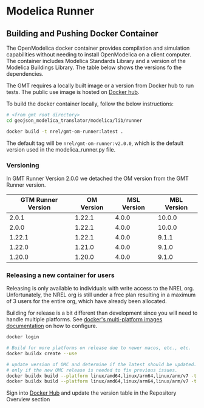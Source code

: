 # Modelica Runner

## Building and Pushing Docker Container

The OpenModelica docker container provides compilation and simulation capabilities without needing to install OpenModelica on a client computer. The container
includes Modelica Standards Library and a version of the Modelica Buildings Library. The table below shows the versions fo the dependencies.

The GMT requires a locally built image or a version from Docker hub to run tests. The public use image is hosted on [Docker hub](https://hub.docker.com/r/nrel/gmt-om-runner).

To build the docker container locally, follow the below instructions:

```bash
# <from gmt root directory>
cd geojson_modelica_translator/modelica/lib/runner

docker build -t nrel/gmt-om-runner:latest .
```

The default tag will be `nrel/gmt-om-runner:v2.0.0`, which is the default version used in the modelica_runner.py file.

### Versioning

In GMT Runner Version 2.0.0 we detached the OM version from the GMT Runner version.

| GTM Runner Version | OM Version | MSL Version | MBL Version |
| ------------------ | ---------- | ----------- | ----------- |
| 2.0.1              | 1.22.1     | 4.0.0       | 10.0.0      |
| 2.0.0              | 1.22.1     | 4.0.0       | 10.0.0      |
| 1.22.1             | 1.22.1     | 4.0.0       | 9.1.1       |
| 1.22.0             | 1.21.0     | 4.0.0       | 9.1.0       |
| 1.20.0             | 1.20.0     | 4.0.0       | 9.1.0       |

### Releasing a new container for users

Releasing is only available to individuals with write access to the NREL org. Unfortunately, the NREL org is still
under a free plan resulting in a maximum of 3 users for the entire org, which have already been allocated.

Building for release is a bit different than development since you will need to handle multiple platforms. See
[docker's multi-platform images documentation](https://docs.docker.com/build/building/multi-platform/) on how to configure.

```bash
docker login

# Build for more platforms on release due to newer macos, etc., etc.
docker buildx create --use

# update version of OMC and determine if the latest should be updated. Ideally, the latest should be updated
# only if the new OMC release is needed to fix previous issues.
docker buildx build --platform linux/amd64,linux/arm64,linux/arm/v7 -t nrel/gmt-om-runner:v2.0.0 --push .
docker buildx build --platform linux/amd64,linux/arm64,linux/arm/v7 -t nrel/gmt-om-runner:latest --push .

```

Sign into [Docker Hub](https://hub.docker.com/repository/docker/nrel/gmt-om-runner/general) and update the version
table in the Repository Overview section
